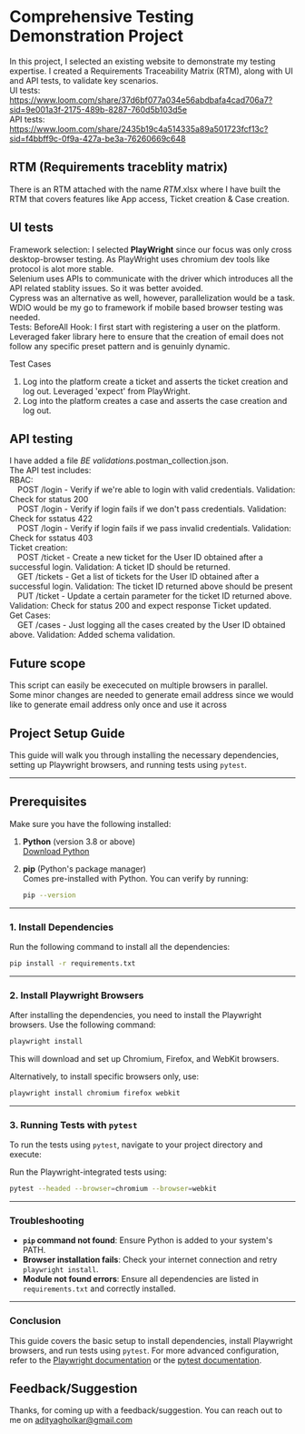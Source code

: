 # Comprehensive Testing Demonstration Project
In this project, I selected an existing website to demonstrate my testing expertise. I created a Requirements Traceability Matrix (RTM), along with UI and API tests, to validate key scenarios. <br />
UI tests: https://www.loom.com/share/37d6bf077a034e56abdbafa4cad706a7?sid=9e001a3f-2175-489b-8287-760d5b103d5e <br />
API tests: https://www.loom.com/share/2435b19c4a514335a89a501723fcf13c?sid=f4bbff9c-0f9a-427a-be3a-76260669c648 

## RTM (Requirements traceblity matrix)
There is an RTM attached with the name _RTM_.xlsx where I have built the RTM that covers features like App access, Ticket creation & Case creation. 

## UI tests
Framework selection: I selected **PlayWright** since our focus was only cross desktop-browser testing. As PlayWright uses chromium dev tools like protocol is alot more stable. <br />
                      Selenium uses APIs to communicate with the driver which introduces all the API related stablity issues. So it was better avoided. <br />
                      Cypress was an alternative as well, however, parallelization would be a task. <br />
                      WDIO would be my go to framework if mobile based browser testing was needed. <br />
Tests:
BeforeAll Hook: 
I first start with registering a user on the platform. Leveraged faker library here to ensure that the creation of email does not follow any specific preset pattern and is
genuinly dynamic.

Test Cases
1. Log into the platform create a ticket and asserts the ticket creation and log out. Leveraged 'expect' from PlayWright. 
2. Log into the platform creates a case and asserts the case creation and log out.


## API testing
I have added a file _BE validations_.postman_collection.json. <br />
The API test includes: <br />
RBAC: <br />
  &emsp;POST /login - Verify if we're able to login with valid credentials. Validation: Check for status 200 <br />
  &emsp;POST /login - Verify if login fails if we don't pass credentials. Validation: Check for sstatus 422 <br />
  &emsp;POST /login - Verify if login fails if we pass invalid credentials. Validation: Check for sstatus 403 <br />
Ticket creation: <br />
  &emsp;POST /ticket - Create a new ticket for the User ID obtained after a successful login. Validation: A ticket ID should be returned. <br />
  &emsp;GET /tickets - Get a list of tickets for the User ID obtained after a successful login. Validation: The ticket ID returned above should be present <br />
  &emsp;PUT /ticket - Update a certain parameter for the ticket ID returned above. Validation: Check for status 200 and expect response Ticket updated. <br />
Get Cases: <br />
  &emsp;GET /cases - Just logging all the cases created by the User ID obtained above. Validation: Added schema validation. <br />

## Future scope 
This script can easily be exececuted on multiple browsers in parallel. <br />
Some minor changes are needed to generate email address since we would like to generate email address only once and use it across <br />

## Project Setup Guide

This guide will walk you through installing the necessary dependencies, setting up Playwright browsers, and running tests using `pytest`.

---

## Prerequisites

Make sure you have the following installed:

1. **Python** (version 3.8 or above)  
   [Download Python](https://www.python.org/downloads/)

2. **pip** (Python's package manager)  
   Comes pre-installed with Python. You can verify by running:  
   ```bash
   pip --version
   ```

---

### 1. Install Dependencies

Run the following command to install all the dependencies:

```bash
pip install -r requirements.txt
```

---

### 2. Install Playwright Browsers

After installing the dependencies, you need to install the Playwright browsers. Use the following command:

```bash
playwright install
```

This will download and set up Chromium, Firefox, and WebKit browsers.

Alternatively, to install specific browsers only, use:

```bash
playwright install chromium firefox webkit
```

---

### 3. Running Tests with `pytest`

To run the tests using `pytest`, navigate to your project directory and execute:

Run the Playwright-integrated tests using:

```bash
pytest --headed --browser=chromium --browser=webkit
```

---

### Troubleshooting

- **`pip` command not found**: Ensure Python is added to your system's PATH.
- **Browser installation fails**: Check your internet connection and retry `playwright install`.
- **Module not found errors**: Ensure all dependencies are listed in `requirements.txt` and correctly installed.

---

### Conclusion

This guide covers the basic setup to install dependencies, install Playwright browsers, and run tests using `pytest`. For more advanced configuration, refer to the [Playwright documentation](https://playwright.dev/) or the [pytest documentation](https://docs.pytest.org/).

## Feedback/Suggestion
Thanks, for coming up with a feedback/suggestion. You can reach out to me on adityagholkar@gmail.com

